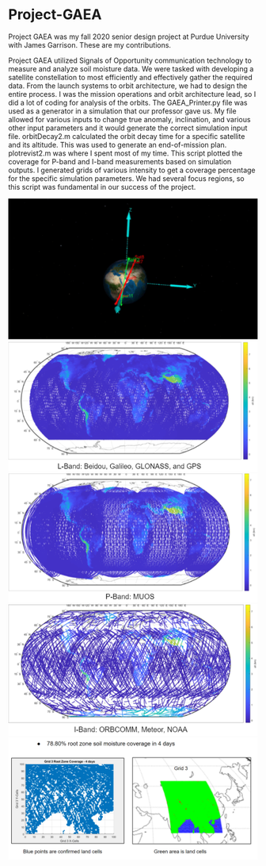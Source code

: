 # Project-GAEA
Project GAEA was my fall 2020 senior design project at Purdue University with James Garrison.  These are my contributions.

Project GAEA utilized Signals of Opportunity communication technology to measure and analyze soil moisture data.  We were tasked with developing a satellite constellation to most efficiently and effectively gather the required data.  From the launch systems to orbit architecture, we had to design the entire process.
I was the mission operations and orbit architecture lead, so I did a lot of coding for analysis of the orbits.  The GAEA_Printer.py file was used as a generator in a simulation that our professor gave us.  My file allowed for various inputs to change true anomaly, inclination, and various other input parameters and it would generate the correct simulation input file.
orbitDecay2.m calculated the orbit decay time for a specific satellite and its altitude. This was used to generate an end-of-mission plan.
plotrevist2.m was where I spent most of my time.  This script plotted the coverage for P-band and I-band measurements based on simulation outputs.  I generated grids of various intensity to get a coverage percentage for the specific simulation parameters.  We had several focus regions, so this script was fundamental in our success of the project.

<center>
<img src="./orbits.png">   
<img src="./l_band.png">   
<img src="./p_band.png">   
<img src="./i_band.png">   
<img src="./root_zone.png">
</center>

